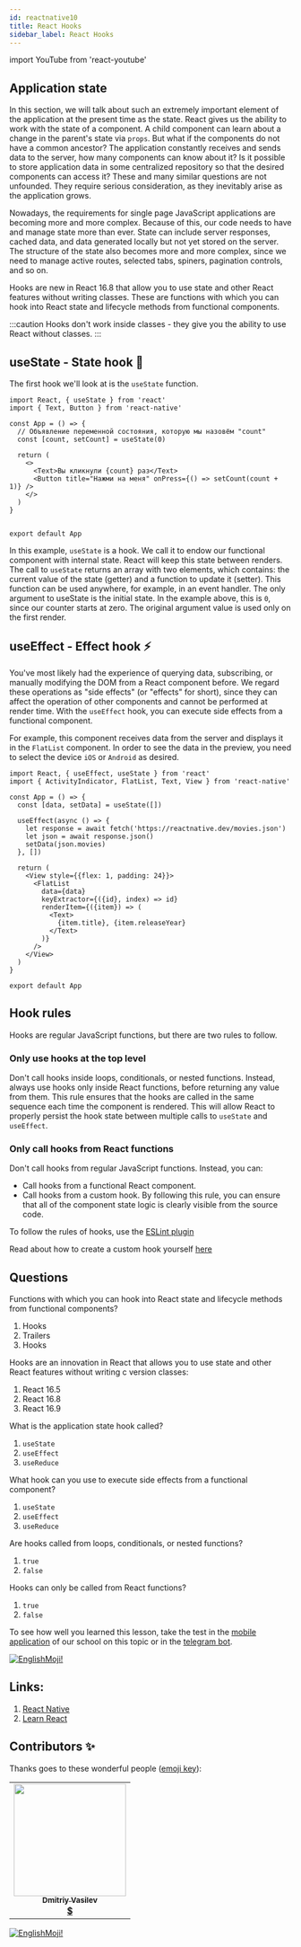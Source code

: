 ```yaml
---
id: reactnative10
title: React Hooks 
sidebar_label: React Hooks
---
```


import YouTube from 'react-youtube'

## Application state

In this section, we will talk about such an extremely important element of the application at the present time as the state. React gives us the ability to work with the state of a component. A child component can learn about a change in the parent's state via `props`. But what if the components do not have a common ancestor? The application constantly receives and sends data to the server, how many components can know about it? Is it possible to store application data in some centralized repository so that the desired components can access it? These and many similar questions are not unfounded. They require serious consideration, as they inevitably arise as the application grows.

Nowadays, the requirements for single page JavaScript applications are becoming more and more complex. Because of this, our code needs to have and manage state more than ever. State can include server responses, cached data, and data generated locally but not yet stored on the server. The structure of the state also becomes more and more complex, since we need to manage active routes, selected tabs, spiners, pagination controls, and so on.

Hooks are new in React 16.8 that allow you to use state and other React features without writing classes. These are functions with which you can hook into React state and lifecycle methods from functional components.

:::caution
Hooks don't work inside classes - they give you the ability to use React without classes.
:::

## useState - State hook 📌

The first hook we'll look at is the `useState` function.

```SnackPlayer name=index.js
import React, { useState } from 'react'
import { Text, Button } from 'react-native'

const App = () => {
  // Объявление переменной состояния, которую мы назовём "count"
  const [count, setCount] = useState(0)

  return (
    <>
      <Text>Вы кликнули {count} раз</Text>
      <Button title="Нажми на меня" onPress={() => setCount(count + 1)} />
    </>
  )
}


export default App
```

In this example, `useState` is a hook. We call it to endow our functional component with internal state. React will keep this state between renders. The call to `useState` returns an array with two elements, which contains: the current value of the state (getter) and a function to update it (setter). This function can be used anywhere, for example, in an event handler.
The only argument to useState is the initial state. In the example above, this is `0`, since our counter starts at zero. The original argument value is used only on the first render.

## useEffect - Effect hook ⚡️

You've most likely had the experience of querying data, subscribing, or manually modifying the DOM from a React component before. We regard these operations as "side effects" (or "effects" for short), since they can affect the operation of other components and cannot be performed at render time.
With the `useEffect` hook, you can execute side effects from a functional component.

For example, this component receives data from the server and displays it in the `FlatList` component. In order to see the data in the preview, you need to select the device `iOS` or `Android` as desired.

```SnackPlayer name=index.js
import React, { useEffect, useState } from 'react'
import { ActivityIndicator, FlatList, Text, View } from 'react-native'

const App = () => {
  const [data, setData] = useState([])

  useEffect(async () => {
    let response = await fetch('https://reactnative.dev/movies.json')
    let json = await response.json()
    setData(json.movies)
  }, [])

  return (
    <View style={{flex: 1, padding: 24}}>
      <FlatList
        data={data}
        keyExtractor={({id}, index) => id}
        renderItem={({item}) => (
          <Text>
            {item.title}, {item.releaseYear}
          </Text>
        )}
      />
    </View>
  )
}

export default App
```

## Hook rules

Hooks are regular JavaScript functions, but there are two rules to follow.

### Only use hooks at the top level

Don't call hooks inside loops, conditionals, or nested functions. Instead, always use hooks only inside React functions, before returning any value from them. This rule ensures that the hooks are called in the same sequence each time the component is rendered. This will allow React to properly persist the hook state between multiple calls to `useState` and `useEffect`.

### Only call hooks from React functions

Don't call hooks from regular JavaScript functions. Instead, you can:

-  Call hooks from a functional React component.
-  Call hooks from a custom hook.
  By following this rule, you can ensure that all of the component state logic is clearly visible from the source code.

To follow the rules of hooks, use the [ESLint plugin](https://ru.reactjs.org/docs/hooks-rules.html#eslint-plugin)

Read about how to create a custom hook yourself [here](https://ru.reactjs.org/docs/hooks-custom.html)

## Questions

Functions with which you can hook into React state and lifecycle methods from functional components?

1. Hooks
2. Trailers
3. Hooks

Hooks are an innovation in React that allows you to use state and other React features without writing c version classes:

1. React 16.5
2. React 16.8
3. React 16.9

What is the application state hook called?

1. `useState`
2. `useEffect`
3. `useReduce`

What hook can you use to execute side effects from a functional component?

1. `useState`
2. `useEffect`
3. `useReduce`

Are hooks called from loops, conditionals, or nested functions?

1. `true`
2. `false`

Hooks can only be called from React functions?

1. `true`
2. `false`

To see how well you learned this lesson, take the test in the [mobile application](http://onelink.to/njhc95) of our school on this topic or in the [telegram bot](https://t.me/javascriptcamp_bot).

[![EnglishMoji!](/img/logo/englishmoji.png)](https://link-to.app/xvh7Ush9kl)

## Links:
1. [React Native](https://ru.reactjs.org/docs/hooks-intro.html)
2. [Learn React](https://learn-reactjs.ru/training-project/app-state)

## Contributors ✨

Thanks goes to these wonderful people ([emoji key](https://allcontributors.org/docs/en/emoji-key)):

<table>
  <tr>
    <td align="center"><a href="https://fullstackserverless.github.io/"><img src="https://avatars0.githubusercontent.com/u/6774813?v=4?s=200" width="200px;" alt=""/><br /><sub><b>Dmitriy Vasilev</b></sub></a><br /> <a href="https://github.com/gHashTag/react-native-village/commits?author=gHashTag" title="Documentation">  💲</a></td>
  </tr>
</table>

[![EnglishMoji!](/img/logo/englishmoji.png)](https://link-to.app/xvh7Ush9kl)

